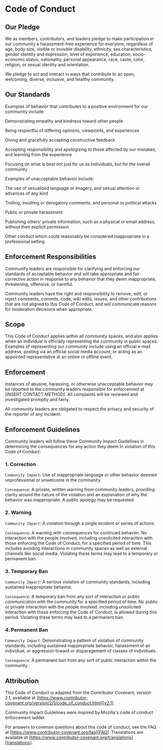 # Code of Conduct
## Our Pledge
We as members, contributors, and leaders pledge to make participation in our
community a harassment-free experience for everyone, regardless of age, body
size, visible or invisible disability, ethnicity, sex characteristics, gender
identity and expression, level of experience, education, socio-economic status,
nationality, personal appearance, race, caste, color, religion, or sexual
identity and orientation.

We pledge to act and interact in ways that contribute to an open, welcoming,
diverse, inclusive, and healthy community.

## Our Standards
Examples of behavior that contributes to a positive environment for our
community include:

Demonstrating empathy and kindness toward other people

Being respectful of differing opinions, viewpoints, and experiences

Giving and gracefully accepting constructive feedback

Accepting responsibility and apologizing to those affected by our mistakes,
and learning from the experience

Focusing on what is best not just for us as individuals, but for the overall
community

Examples of unacceptable behavior include:

The use of sexualized language or imagery, and sexual attention or advances of
any kind

Trolling, insulting or derogatory comments, and personal or political attacks

Public or private harassment

Publishing others' private information, such as a physical or email address,
without their explicit permission

Other conduct which could reasonably be considered inappropriate in a
professional setting

## Enforcement Responsibilities
Community leaders are responsible for clarifying and enforcing our standards of
acceptable behavior and will take appropriate and fair corrective action in
response to any behavior that they deem inappropriate, threatening, offensive,
or harmful.

Community leaders have the right and responsibility to remove, edit, or reject
comments, commits, code, wiki edits, issues, and other contributions that are
not aligned to this Code of Conduct, and will communicate reasons for moderation
decisions when appropriate.

## Scope
This Code of Conduct applies within all community spaces, and also applies when
an individual is officially representing the community in public spaces.
Examples of representing our community include using an official e-mail address,
posting via an official social media account, or acting as an appointed
representative at an online or offline event.

## Enforcement
Instances of abusive, harassing, or otherwise unacceptable behavior may be
reported to the community leaders responsible for enforcement at
[INSERT CONTACT METHOD].
All complaints will be reviewed and investigated promptly and fairly.

All community leaders are obligated to respect the privacy and security of the
reporter of any incident.

## Enforcement Guidelines
Community leaders will follow these Community Impact Guidelines in determining
the consequences for any action they deem in violation of this Code of Conduct:

### 1. Correction
`Community Impact`: Use of inappropriate language or other behavior deemed
unprofessional or unwelcome in the community.

`Consequence`: A private, written warning from community leaders, providing
clarity around the nature of the violation and an explanation of why the
behavior was inappropriate. A public apology may be requested.

### 2. Warning
`Community Impact`: A violation through a single incident or series of
actions.

`Consequence`: A warning with consequences for continued behavior. No
interaction with the people involved, including unsolicited interaction with
those enforcing the Code of Conduct, for a specified period of time. This
includes avoiding interactions in community spaces as well as external channels
like social media. Violating these terms may lead to a temporary or permanent
ban.

### 3. Temporary Ban
`Community Impact`: A serious violation of community standards, including
sustained inappropriate behavior.

`Consequence`: A temporary ban from any sort of interaction or public
communication with the community for a specified period of time. No public or
private interaction with the people involved, including unsolicited interaction
with those enforcing the Code of Conduct, is allowed during this period.
Violating these terms may lead to a permanent ban.

### 4. Permanent Ban
`Community Impact`: Demonstrating a pattern of violation of community
standards, including sustained inappropriate behavior, harassment of an
individual, or aggression toward or disparagement of classes of individuals.

`Consequence`: A permanent ban from any sort of public interaction within the
community.

## Attribution
This Code of Conduct is adapted from the Contributor Covenant,
version 2.1, available at
[https://www.contributor-covenant.org/version/2/1/code_of_conduct.html][v2.1].

Community Impact Guidelines were inspired by
Mozilla's code of conduct enforcement ladder.

For answers to common questions about this code of conduct, see the FAQ at
[https://www.contributor-covenant.org/faq][FAQ]. Translations are available at
[https://www.contributor-covenant.org/translations][translations].